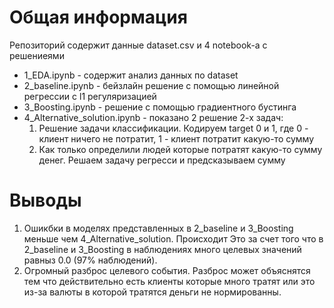 # Общая информация

Репозиторий содержит данные dataset.csv и 4 notebook-а с решениеями

* 1_EDA.ipynb - содержит анализ данных по dataset
* 2_baseline.ipynb - бейзлайн решение с помощью линейной регрессии с l1 регуляризацией
* 3_Boosting.ipynb - решение с помощью градиентного бустинга
* 4_Alternative_solution.ipynb - показано 2 решение 2-х задач: 
    1) Решение задачи классификации. Кодируем target 0 и 1, где 0 -  клиент ничего не потратит, 1 - клиент потратит какую-то сумму
    2) Как только определили людей которые потратят какую-то сумму денег. Решаем задачу регресси и предсказываем сумму

# Выводы

1) Ошикбки в моделях представленных в 2_baseline и 3_Boosting меньше чем 4_Alternative_solution. Происходит Это за счет того что в 2_baseline и 3_Boosting в наблюдениях много целевых значений равныз 0.0 (97% наблюдений).
2) Огромный разброс целевого события. Разброс может объяснятся тем что действительно есть клиенты которые много тратят или это из-за валюты в которой тратятся деньги не нормированны.